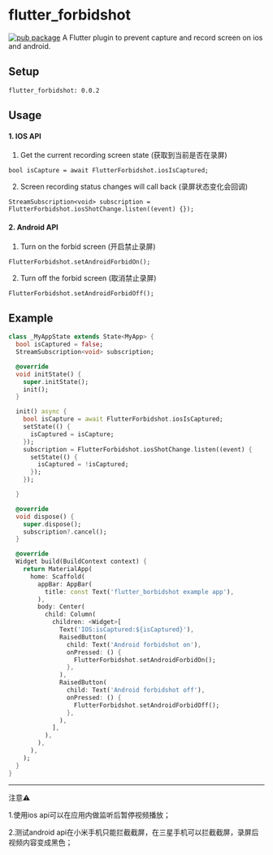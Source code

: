 # flutter_forbidshot
[![pub package](https://img.shields.io/pub/v/flutter_forbidshot.svg)](https://pub.dev/packages/flutter_forbidshot)
A Flutter plugin to prevent capture and record screen on ios and android.

## Setup

```
flutter_forbidshot: 0.0.2
```

## Usage

#### 1. IOS API

1. Get the current recording screen state (获取到当前是否在录屏)
```
bool isCapture = await FlutterForbidshot.iosIsCaptured;
```
2. Screen recording status changes will call back (录屏状态变化会回调)
```
StreamSubscription<void> subscription = FlutterForbidshot.iosShotChange.listen((event) {});
```

#### 2. Android API

1. Turn on the forbid screen (开启禁止录屏)
```
FlutterForbidshot.setAndroidForbidOn();
```
2. Turn off the forbid screen (取消禁止录屏)
```
FlutterForbidshot.setAndroidForbidOff();
```


## Example
``` dart
class _MyAppState extends State<MyApp> {
  bool isCaptured = false;
  StreamSubscription<void> subscription;

  @override
  void initState() {
    super.initState();
    init();
  }

  init() async {
    bool isCapture = await FlutterForbidshot.iosIsCaptured;
    setState(() {
      isCaptured = isCapture;
    });
    subscription = FlutterForbidshot.iosShotChange.listen((event) {
      setState(() {
        isCaptured = !isCaptured;
      });
    });

  }

  @override
  void dispose() {
    super.dispose();
    subscription?.cancel();
  }

  @override
  Widget build(BuildContext context) {
    return MaterialApp(
      home: Scaffold(
        appBar: AppBar(
          title: const Text('flutter_borbidshot example app'),
        ),
        body: Center(
          child: Column(
            children: <Widget>[
              Text('IOS:isCaptured:${isCaptured}'),
              RaisedButton(
                child: Text('Android forbidshot on'),
                onPressed: () {
                  FlutterForbidshot.setAndroidForbidOn();
                },
              ),
              RaisedButton(
                child: Text('Android forbidshot off'),
                onPressed: () {
                  FlutterForbidshot.setAndroidForbidOff();
                },
              ),
            ],
          ),
        ),
      ),
    );
  }
}
```


---
注意⚠️

1.使用ios api可以在应用内做监听后暂停视频播放；

2.测试android api在小米手机只能拦截截屏，在三星手机可以拦截截屏，录屏后视频内容变成黑色；